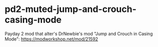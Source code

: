 # pd2-muted-jump-and-crouch-casing-mode
Payday 2 mod that alter's DrNewbie's mod "Jump and Crouch in Casing Mode": https://modworkshop.net/mod/21592
